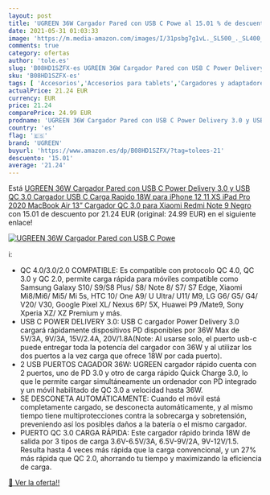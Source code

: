 ```yaml
---
layout: post
title: 'UGREEN 36W Cargador Pared con USB C Powe al 15.01 % de descuento'
date: 2021-05-31 01:03:33
image: 'https://m.media-amazon.com/images/I/31psbg7g1vL._SL500_._SL400_.jpg'
comments: true
category: ofertas
author: 'tole.es'
slug: 'B08HD1SZFX-es UGREEN 36W Cargador Pared con USB C Power Delivery 3.0 y...'
sku: 'B08HD1SZFX-es'
tags: [ 'Accesorios','Accesorios para tablets','Cargadores y adaptadores para tablets','Informática','ipad','iphone','ugreen', ]
actualPrice: 21.24 EUR
currency: EUR
price: 21.24
comparePrice: 24.99 EUR
prodname: 'UGREEN 36W Cargador Pared con USB C Power Delivery 3.0 y USB QC 3.0  Cargador USB C Carga Rapido 18W para iPhone 12 11 XS iPad Pro 2020 MacBook Air 13” Cargador QC 3.0 para Xiaomi Redmi Note 9 Negro '
country: 'es'
flag: '🇪🇸'
brand: 'UGREEN'
buyurl: 'https://www.amazon.es/dp/B08HD1SZFX/?tag=tolees-21'
descuento: '15.01'
average: '21.24'
---
```


Está [UGREEN 36W Cargador Pared con USB C Power Delivery 3.0 y USB QC 3.0  Cargador USB C Carga Rapido 18W para iPhone 12 11 XS iPad Pro 2020 MacBook Air 13” Cargador QC 3.0 para Xiaomi Redmi Note 9 Negro ](https://www.amazon.es/dp/B08HD1SZFX/?tag=tolees-21) con 15.01 de descuento por 21.24 EUR (original: 24.99 EUR) en el siguiente enlace!

[![UGREEN 36W Cargador Pared con USB C Powe](https://m.media-amazon.com/images/I/31psbg7g1vL._SL500_._SL400_.jpg)](https://www.amazon.es/dp/B08HD1SZFX/?tag=tolees-21)

ℹ️:

- QC 4.0/3.0/2.0 COMPATIBLE: Es compatible con protocolo QC 4.0, QC 3.0 y QC 2.0, permite carga rápida para móviles compatible como Samsung Galaxy S10/ S9/S8 Plus/ S8/ Note 8/ S7/ S7 Edge, Xiaomi Mi8/Mi6/ Mi5/ Mi 5s, HTC 10/ One A9/ U Ultra/ U11/ M9, LG G6/ G5/ G4/ V20/ V30, Google Pixel XL/ Nexus 6P/ 5X, Huawei P9 /Mate9, Sony Xperia XZ/ XZ Premium y más.
- USB C POWER DELIVERY 3.0: USB C cargador Power Delivery 3.0 cargará rápidamente dispositivos PD disponibles por 36W Max de 5V/3A, 9V/3A, 15V/2.4A, 20V/1.8A(Note: Al usarse solo, el puerto usb-c puede entregar toda la potencía del cargador con 36W y al utilizar los dos puertos a la vez carga que ofrece 18W por cada puerto).
- 2 USB PUERTOS CAGADOR 36W: UGREEN cargador rápido cuenta con 2 puertos, uno de PD 3.0 y otro de carga rápido Quick Charge 3.0, lo que le permite cargar simultáneamente un ordenador con PD integrado y un móvil habilitado de QC 3.0 a velocidad hasta 36W.
- SE DESCONETA AUTOMÁTICAMENTE: Cuando el móvil está completamente cargado, se desconecta automáticamente, y al mismo tiempo tiene multiprotecciones contra la sobrecarga y sobretensión, preveniendo así los posibles daños a la batería o el mismo cargador.
- PUERTO QC 3.0 CARGA RÁPIDA: Este cargador rápido brinda 18W de salida por 3 tipos de carga 3.6V-6.5V/3A, 6.5V-9V/2A, 9V-12V/1.5. Resulta hasta 4 veces más rápida que la carga convencional, y un 27% más rápida que QC 2.0, ahorrando tu tiempo y maximizando la eficiencia de carga.

[🛒 Ver la oferta!!](https://www.amazon.es/dp/B08HD1SZFX/?tag=tolees-21)
